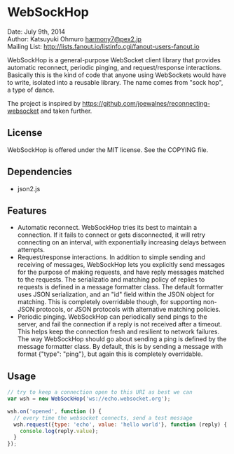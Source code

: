 WebSockHop
==========
Date: July 9th, 2014  
Author: Katsuyuki Ohmuro <harmony7@pex2.jp>  
Mailing List: http://lists.fanout.io/listinfo.cgi/fanout-users-fanout.io

WebSockHop is a general-purpose WebSocket client library that provides automatic reconnect, periodic pinging, and request/response interactions. Basically this is the kind of code that anyone using WebSockets would have to write, isolated into a reusable library. The name comes from "sock hop", a type of dance.

The project is inspired by https://github.com/joewalnes/reconnecting-websocket and taken further.

License
-------

WebSockHop is offered under the MIT license. See the COPYING file.

Dependencies
------------

  * json2.js

Features
--------

  * Automatic reconnect. WebSockHop tries its best to maintain a connection. If it fails to connect or gets disconnected, it will retry connecting on an interval, with exponentially increasing delays between attempts.
  * Request/response interactions. In addition to simple sending and receiving of messages, WebSockHop lets you explicitly send messages for the purpose of making requests, and have reply messages matched to the requests. The serializatio and matching policy of replies to requests is defined in a message formatter class. The default formatter uses JSON serialization, and an "id" field within the JSON object for matching. This is completely overridable though, for supporting non-JSON protocols, or JSON protocols with alternative matching policies.
  * Periodic pinging. WebSockHop can periodically send pings to the server, and fail the connection if a reply is not received after a timeout. This helps keep the connection fresh and resilient to network failures. The way WebSockHop should go about sending a ping is defined by the message formatter class. By default, this is by sending a message with format {"type": "ping"}, but again this is completely overridable.

Usage
-----

```javascript
// try to keep a connection open to this URI as best we can
var wsh = new WebSockHop('ws://echo.websocket.org');

wsh.on('opened', function () {
  // every time the websocket connects, send a test message
  wsh.request({type: 'echo', value: 'hello world'}, function (reply) {
    console.log(reply.value);
  }
});
```
